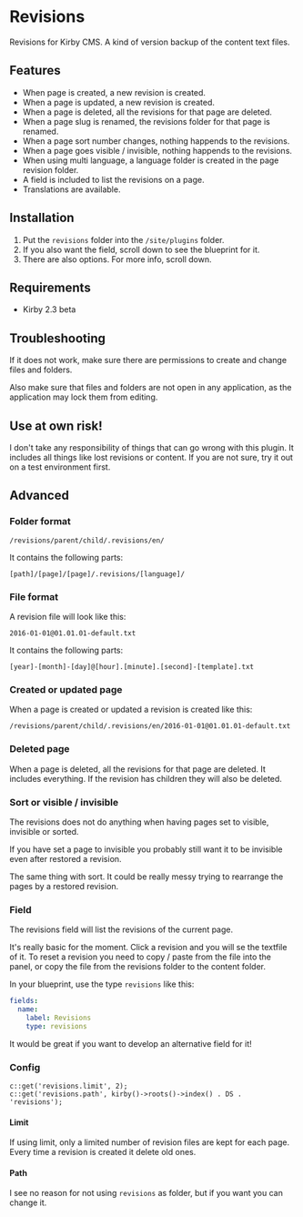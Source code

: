 # Revisions

Revisions for Kirby CMS. A kind of version backup of the content text files.

## Features

- When page is created, a new revision is created.
- When a page is updated, a new revision is created.
- When a page is deleted, all the revisions for that page are deleted.
- When a page slug is renamed, the revisions folder for that page is renamed.
- When a page sort number changes, nothing happends to the revisions.
- When a page goes visible / invisible, nothing happends to the revisions.
- When using multi language, a language folder is created in the page revision folder.
- A field is included to list the revisions on a page.
- Translations are available.

## Installation

1. Put the `revisions` folder into the `/site/plugins` folder.
1. If you also want the field, scroll down to see the blueprint for it.
1. There are also options. For more info, scroll down.

## Requirements

- Kirby 2.3 beta

## Troubleshooting

If it does not work, make sure there are permissions to create and change files and folders.

Also make sure that files and folders are not open in any application, as the application may lock them from editing.

## Use at own risk!

I don't take any responsibility of things that can go wrong with this plugin. It includes all things like lost revisions or content. If you are not sure, try it out on a test environment first.

## Advanced

### Folder format

```
/revisions/parent/child/.revisions/en/
```

It contains the following parts:

```
[path]/[page]/[page]/.revisions/[language]/
```

### File format

A revision file will look like this:

```
2016-01-01@01.01.01-default.txt
```

It contains the following parts:

```
[year]-[month]-[day]@[hour].[minute].[second]-[template].txt
```

### Created or updated page

When a page is created or updated a revision is created like this:

```
/revisions/parent/child/.revisions/en/2016-01-01@01.01.01-default.txt
```

### Deleted page

When a page is deleted, all the revisions for that page are deleted. It includes everything. If the revision has children they will also be deleted.

### Sort or visible / invisible

The revisions does not do anything when having pages set to visible, invisible or sorted.

If you have set a page to invisible you probably still want it to be invisible even after restored a revision.

The same thing with sort. It could be really messy trying to rearrange the pages by a restored revision.

### Field

The revisions field will list the revisions of the current page.

It's really basic for the moment. Click a revision and you will se the textfile of it. To reset a revision you need to copy / paste from the file into the panel, or copy the file from the revisions folder to the content folder.

In your blueprint, use the type `revisions` like this:

```yaml
fields:
  name:
    label: Revisions
    type: revisions
```

It would be great if you want to develop an alternative field for it!

### Config

```
c::get('revisions.limit', 2);
c::get('revisions.path', kirby()->roots()->index() . DS . 'revisions');
```

#### Limit

If using limit, only a limited number of revision files are kept for each page. Every time a revision is created it delete old ones.

#### Path

I see no reason for not using `revisions` as folder, but if you want you can change it.
